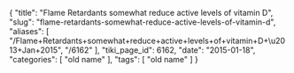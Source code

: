 {
    "title": "Flame Retardants somewhat reduce active levels of vitamin D",
    "slug": "flame-retardants-somewhat-reduce-active-levels-of-vitamin-d",
    "aliases": [
        "/Flame+Retardants+somewhat+reduce+active+levels+of+vitamin+D+\u2013+Jan+2015",
        "/6162"
    ],
    "tiki_page_id": 6162,
    "date": "2015-01-18",
    "categories": [
        "old name"
    ],
    "tags": [
        "old name"
    ]
}